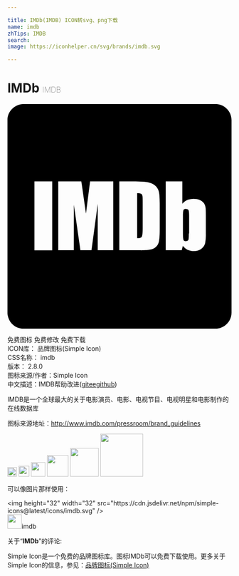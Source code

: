 ```yaml
---

title: IMDb(IMDB) ICON转svg、png下载
name: imdb
zhTips: IMDB
search: 
image: https://iconhelper.cn/svg/brands/imdb.svg

---
```


# IMDb  <small style="font-size: 60%;font-weight: 100">IMDB</small>

<div id="svg" class="svg-wrap">
<svg role="img" viewBox="0 0 24 24" xmlns="http://www.w3.org/2000/svg"><title>IMDb icon</title><path d="M14.31 9.588v.005c-.077-.048-.227-.07-.42-.07v4.815c.27 0 .44-.06.5-.165.062-.104.095-.405.095-.885v-2.866c0-.33-.004-.54-.033-.63-.022-.096-.067-.163-.14-.204zM22.416 0H1.62C.742.06.06.744 0 1.596V22.38c.06.874.712 1.542 1.555 1.617.015.003.03.003.045.003h20.845c.88-.088 1.55-.826 1.555-1.71V1.71C24 .82 23.305.07 22.416 0zM4.792 15.626H2.887V8.26h1.905v7.366zm6.54-.002H9.67v-4.97L9 15.623H7.812l-.698-4.86-.007 4.86H5.44V8.26h2.468c.083.523.16 1.048.23 1.574l.27 1.87.442-3.444h2.483v7.364zm4.977-2.18c0 .655-.044 1.094-.104 1.32-.062.22-.17.4-.326.52-.15.13-.34.218-.57.266-.223.045-.57.075-1.02.075l-.004-.002H11.98V8.26h1.426c.914 0 1.45.047 1.77.128.325.09.575.225.745.42.165.18.273.404.313.645.05.235.076.705.076 1.402v2.588zm4.944.475c0 .45-.045.764-.09.99-.06.224-.195.404-.405.568-.226.166-.48.24-.78.24-.22 0-.5-.06-.68-.136-.19-.094-.358-.237-.515-.427l-.116.47h-1.717V8.26l-.02-.003h1.8v2.4c.15-.175.315-.31.51-.4.196-.083.466-.127.69-.127.226-.003.45.036.66.115.17.07.32.185.436.33.09.125.15.27.18.42.03.138.044.43.044.87v2.054zM19.08 11.205c-.12 0-.194.04-.225.12-.03.08-.06.29-.06.624v1.946c0 .324.03.533.06.623.04.086.13.14.226.134.12 0 .272-.047.3-.14.03-.097.046-.32.046-.674l.03-.002v-1.89c0-.303-.015-.508-.06-.603-.044-.1-.195-.14-.315-.14z"/></svg>
</div>
<detail full-name='imdb'></detail>

<div class="detail-page">
<p>
<span><span class="badge-success badge">免费图标</span> <span class="badge-success badge">免费修改</span>  <span class="badge-success badge">免费下载</span> </span>
<br/>
<span>
ICON库：
<span class="badge-secondary badge">品牌图标(Simple Icon)</span> 
</span>
<br/>
<span>
CSS名称：
<span class="badge-secondary badge">imdb</span> 
</span>

<br/>
<span>
版本：
<span class="badge-secondary badge">2.8.0</span> 
</span>
<br/>
<span>图标来源/作者：<span class="badge-light badge">Simple Icon</span></span> 
<br/>
<span class="zh-detail">中文描述：<span class="badge-primary badge">IMDB</span><span class="help-link"><span>帮助改进</span>(<a href="https://gitee.com/liuwave/icon-helper/edit/master/json/brands/imdb.json" target="_blank" rel="noopener noreferrer">gitee</a><a href="https://github.com/liuwave/icon-helper/edit/master/json/brands/imdb.json" target="_blank" rel="noopener noreferrer">github</a></span>)</span><br/>
</p>
</div><div class="description description alert alert-light"><p>IMDB是一个全球最大的关于电影演员、电影、电视节目、电视明星和电影制作的在线数据库</p><p>图标来源地址：<a href="http://www.imdb.com/pressroom/brand_guidelines" target="_blank" rel="noopener noreferrer">http://www.imdb.com/pressroom/brand_guidelines</a></p></div>
<div class="alert alert-dark">
<img height="21" width="21" src="https://cdn.jsdelivr.net/npm/simple-icons@latest/icons/imdb.svg" />
<img height="24" width="24" src="https://cdn.jsdelivr.net/npm/simple-icons@latest/icons/imdb.svg" />
<img height="32" width="32" src="https://cdn.jsdelivr.net/npm/simple-icons@latest/icons/imdb.svg" />
<img height="48" width="48" src="https://cdn.jsdelivr.net/npm/simple-icons@latest/icons/imdb.svg" />
<img height="64" width="64" src="https://cdn.jsdelivr.net/npm/simple-icons@latest/icons/imdb.svg" />
<img height="96" width="96" src="https://cdn.jsdelivr.net/npm/simple-icons@latest/icons/imdb.svg" />

</div>
<div>
  <p>可以像图片那样使用：    
  </p>
  <div class="alert alert-primary" style="font-size: 14px">
    &lt;img height="32" width="32" src="https://cdn.jsdelivr.net/npm/simple-icons@latest/icons/imdb.svg" /&gt;
    <copy-btn content='<img height="32" width="32" src="https://cdn.jsdelivr.net/npm/simple-icons@latest/icons/imdb.svg" />'></copy-btn>
  </div>
  <div class="alert alert-secondary">
    <img height="32" width="32" src="https://cdn.jsdelivr.net/npm/simple-icons@latest/icons/imdb.svg" />imdb
    <copy-btn content="imdb" btn-title="复制图标名称"></copy-btn>
  </div>
</div>
<div class="icon-detail__container">
<p>关于“<b>IMDb</b>”的评论:</p>
</div>
<Vssue title="关于“IMDb”的评论" />
<div><p>Simple Icon是一个免费的品牌图标库。图标IMDb可以免费下载使用。更多关于  Simple Icon的信息，参见：<a target="_blank" href="https://iconhelper.cn/brands.html">品牌图标(Simple Icon)</a>
</p></div>
